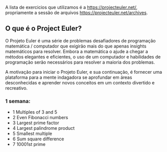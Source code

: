 A lista de exercicios que utilizamos é a https://projecteuler.net/, propriamente a sessão de arquivos https://projecteuler.net/archives.

## O que é o Project Euler?
O Projeto Euler é uma série de problemas desafiadores de programação matemática / computador que exigirão mais do que apenas insights matemáticos para resolver. Embora a matemática o ajude a chegar a métodos elegantes e eficientes, o uso de um computador e habilidades de programação serão necessários para resolver a maioria dos problemas.

A motivação para iniciar o Projeto Euler, e sua continuação, 
é fornecer uma plataforma para a mente indagadora se aprofundar em áreas desconhecidas e aprender 
novos conceitos em um contexto divertido e recreativo.

### 1 semana:

* 1	Multiples of 3 and 5	
* 2	Even Fibonacci numbers	
* 3	Largest prime factor
* 4	Largest palindrome product	
* 5	Smallest multiple
* 6	Sum square difference	
* 7	10001st prime
